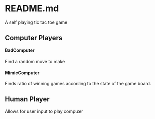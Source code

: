 # README.md

A self playing tic tac toe game


## Computer Players

#### BadComputer

Find a random move to make


#### MimicComputer

Finds ratio of winning games according to the state of the game board.  


## Human Player

Allows for user input to play computer
